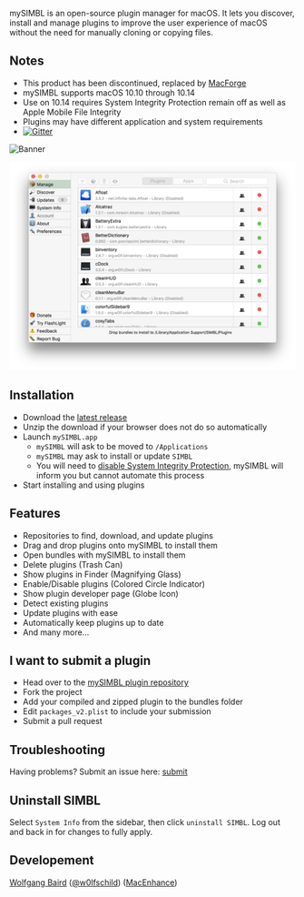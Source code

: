 mySIMBL is an open-source plugin manager for macOS. It lets you discover, install and manage plugins to improve the user experience of macOS without the need for manually cloning or copying files.

## Notes

- This product has been discontinued, replaced by [MacForge](https://github.com/w0lfschild/MacForge)
- mySIMBL supports macOS 10.10 through 10.14
- Use on 10.14 requires System Integrity Protection remain off as well as Apple Mobile File Integrity
- Plugins may have different application and system requirements
- [![Gitter](https://badges.gitter.im/MacEnhance/MacForge.svg)](https://gitter.im/MacEnhance/MacForge?utm_source=badge&utm_medium=badge&utm_campaign=pr-badge)

![Banner](web/banner.png)

![Preview](web/preview.png)

## Installation

- Download the [latest release](https://github.com/w0lfschild/app_updates/raw/master/MacForge/MacForge.zip)
- Unzip the download if your browser does not do so automatically
- Launch `mySIMBL.app`
    - `mySIMBL` will ask to be moved to `/Applications`
    - `mySIMBL` may ask to install or update `SIMBL`
    - You will need to [disable System Integrity Protection](https://apple.stackexchange.com/questions/208478/how-do-i-disable-system-integrity-protection-sip-aka-rootless-on-os-x-10-11), mySIMBL will inform you but cannot automate this process
- Start installing and using plugins

## Features

- Repositories to find, download, and update plugins
- Drag and drop plugins onto mySIMBL to install them
- Open bundles with mySIMBL to install them
- Delete plugins (Trash Can)
- Show plugins in Finder (Magnifying Glass)
- Enable/Disable plugins (Colored Circle Indicator)
- Show plugin developer page (Globe Icon)
- Detect existing plugins
- Update plugins with ease
- Automatically keep plugins up to date
- And many more...

## I want to submit a plugin

- Head over to the [mySIMBL plugin repository](https://github.com/w0lfschild/macplugins)
- Fork the project
- Add your compiled and zipped plugin to the bundles folder
- Edit `packages_v2.plist` to include your submission
- Submit a pull request

## Troubleshooting

Having problems? Submit an issue here: [submit](https://github.com/w0lfschild/mySIMBL/issues/new)

## Uninstall SIMBL

Select `System Info` from the sidebar, then click `uninstall SIMBL`. Log out and back in for changes to fully apply.

## Developement

[Wolfgang Baird](https://github.com/w0lfschild) ([@w0lfschild](https://github.com/w0lfschild)) ([MacEnhance](https://www.macenhance.com/))
